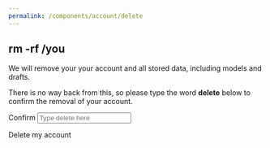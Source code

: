 ```yaml
---
permalink: /components/account/delete
---
```

<!-- Start of /components/account/delete -->
<div class="container">
<div class="row">
<div class="col-md-8 offset-md-2 col-lg-6 offset-lg-3 mt-2">
<h2>rm -rf /you</h2>
<p>We will remove your your account and all stored data, including models and drafts.</p>
<p>There is no way back from this, so please type the word <b>delete</b> below
to confirm the removal of your account.</p>
<div class="input-group key-sm">
<span class="input-group-addon td-key">Confirm</span>
<input class="form-number form-control" id="confirm" name="confirm" value="" type="text" placeholder="Type delete here" />
</div>
<p><a class="poh btn btn-danger btn-block btn-lg mt-5 disabled" id="nuke"><i class="fa fa-trash-o" aria-hidden="true"></i> Delete my account</a></p>
</div>
</div>
</div>
<!-- End of /components/account/delete -->

